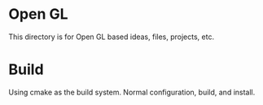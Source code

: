 # Open GL
This directory is for Open GL based ideas, files, projects, etc.

# Build
Using cmake as the build system. Normal configuration, build, and install.
